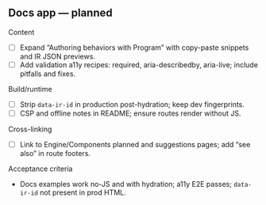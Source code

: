 ## Docs app — planned

Content

- [ ] Expand “Authoring behaviors with Program” with copy-paste snippets and IR JSON previews.
- [ ] Add validation a11y recipes: required, aria-describedby, aria-live; include pitfalls and fixes.

Build/runtime

- [ ] Strip `data-ir-id` in production post-hydration; keep dev fingerprints.
- [ ] CSP and offline notes in README; ensure routes render without JS.

Cross-linking

- [ ] Link to Engine/Components planned and suggestions pages; add “see also” in route footers.

Acceptance criteria

- Docs examples work no-JS and with hydration; a11y E2E passes; `data-ir-id` not present in prod HTML.
